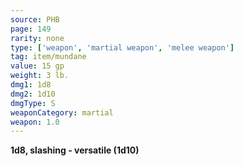 ```yaml
---
source: PHB
page: 149
rarity: none
type: ['weapon', 'martial weapon', 'melee weapon']
tag: item/mundane
value: 15 gp
weight: 3 lb.
dmg1: 1d8
dmg2: 1d10
dmgType: S
weaponCategory: martial
weapon: 1.0
---
```


**1d8, slashing - versatile (1d10)**

